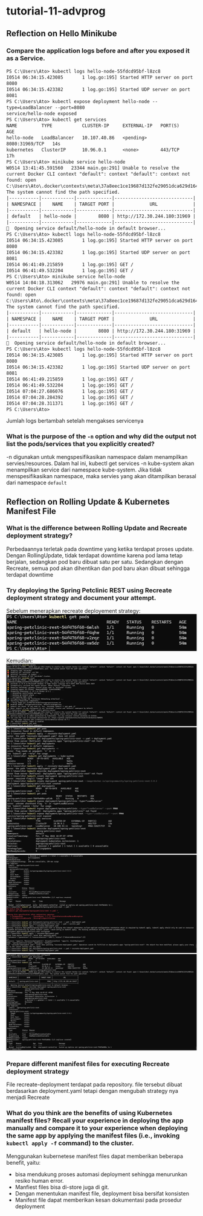 # tutorial-11-advprog

## Reflection on Hello Minikube

### Compare the application logs before and after you exposed it as a Service.
```
PS C:\Users\Ato> kubectl logs hello-node-55fdcd95bf-l8zc8
I0514 06:34:15.423085       1 log.go:195] Started HTTP server on port 8080
I0514 06:34:15.423382       1 log.go:195] Started UDP server on port  8081
PS C:\Users\Ato> kubectl expose deployment hello-node --type=LoadBalancer --port=8080
service/hello-node exposed
PS C:\Users\Ato> kubectl get services
NAME         TYPE           CLUSTER-IP     EXTERNAL-IP   PORT(S)          AGE
hello-node   LoadBalancer   10.107.40.86   <pending>     8080:31969/TCP   14s
kubernetes   ClusterIP      10.96.0.1      <none>        443/TCP          17h
PS C:\Users\Ato> minikube service hello-node
W0514 13:41:45.591560   23344 main.go:291] Unable to resolve the current Docker CLI context "default": context "default": context not found: open C:\Users\Ato\.docker\contexts\meta\37a8eec1ce19687d132fe29051dca629d164e2c4958ba141d5f4133a33f0688f\meta.json: The system cannot find the path specified.
|-----------|------------|-------------|-----------------------------|
| NAMESPACE |    NAME    | TARGET PORT |             URL             |
|-----------|------------|-------------|-----------------------------|
| default   | hello-node |        8080 | http://172.30.244.180:31969 |
|-----------|------------|-------------|-----------------------------|
🎉  Opening service default/hello-node in default browser...
PS C:\Users\Ato> kubectl logs hello-node-55fdcd95bf-l8zc8
I0514 06:34:15.423085       1 log.go:195] Started HTTP server on port 8080
I0514 06:34:15.423382       1 log.go:195] Started UDP server on port  8081
I0514 06:41:49.215859       1 log.go:195] GET /
I0514 06:41:49.532204       1 log.go:195] GET /
PS C:\Users\Ato> minikube service hello-node
W0514 14:04:18.313062   29976 main.go:291] Unable to resolve the current Docker CLI context "default": context "default": context not found: open C:\Users\Ato\.docker\contexts\meta\37a8eec1ce19687d132fe29051dca629d164e2c4958ba141d5f4133a33f0688f\meta.json: The system cannot find the path specified.
|-----------|------------|-------------|-----------------------------|
| NAMESPACE |    NAME    | TARGET PORT |             URL             |
|-----------|------------|-------------|-----------------------------|
| default   | hello-node |        8080 | http://172.30.244.180:31969 |
|-----------|------------|-------------|-----------------------------|
🎉  Opening service default/hello-node in default browser...
PS C:\Users\Ato> kubectl logs hello-node-55fdcd95bf-l8zc8
I0514 06:34:15.423085       1 log.go:195] Started HTTP server on port 8080
I0514 06:34:15.423382       1 log.go:195] Started UDP server on port  8081
I0514 06:41:49.215859       1 log.go:195] GET /
I0514 06:41:49.532204       1 log.go:195] GET /
I0514 07:04:27.686076       1 log.go:195] GET /
I0514 07:04:28.284392       1 log.go:195] GET /
I0514 07:04:28.311371       1 log.go:195] GET /
PS C:\Users\Ato>
```
Jumlah logs bertambah setelah mengakses servicenya

### What is the purpose of the `-n` option and why did the output not list the pods/services that you explicitly created?

-n digunakan untuk mengspesifikasikan namespace dalam menampilkan servies/resources. Dalam hal ini, kubectl get services -n kube-system akan menampilkan service dari namespace kube-system. Jika tidak menspesifikasikan namespace, maka servies yang akan ditampilkan berasal dari namespace `default`

## Reflection on Rolling Update & Kubernetes Manifest File

### What is the difference between Rolling Update and Recreate deployment strategy?

Perbedaannya terletak pada downtime yang ketika terdapat proses update. Dengan RollingUpdate, tidak terdapat downtime karena pod lama tetap berjalan, sedangkan pod baru dibuat satu per satu. Sedangkan dengan Recreate, semua pod akan dihentikan dan pod baru akan dibuat sehingga terdapat downtime

### Try deploying the Spring Petclinic REST using Recreate deployment strategy and document your attempt.

Sebelum menerapkan recreate deployement strategy:
![](assets/1.png)

Kemudian:
![](assets/2.png)
![](assets/3.png)
![](assets/4.png)
![](assets/5.png)


### Prepare different manifest files for executing Recreate deployment strategy

File recreate-deployment terdapat pada repository. file tersebut dibuat berdasarkan deployment.yaml tetapi dengan mengubah strategy nya menjadi Recreate

### What do you think are the benefits of using Kubernetes manifest files? Recall your experience in deploying the app manually and compare it to your experience when deploying the same app by applying the manifest files (i.e., invoking `kubectl apply -f` command) to the cluster.

Menggunakan kubernetese manifest files dapat memberikan beberapa benefit, yaitu:
- bisa mendukung proses automasi deployment sehingga menurunkan resiko human error. 
- Manfiest files bisa di-store juga di git. 
- Dengan menentukan manifest file, deployment bisa bersifat konsisten
- Manifest file dapat memberikan kesan dokumentasi pada prosedur deployment